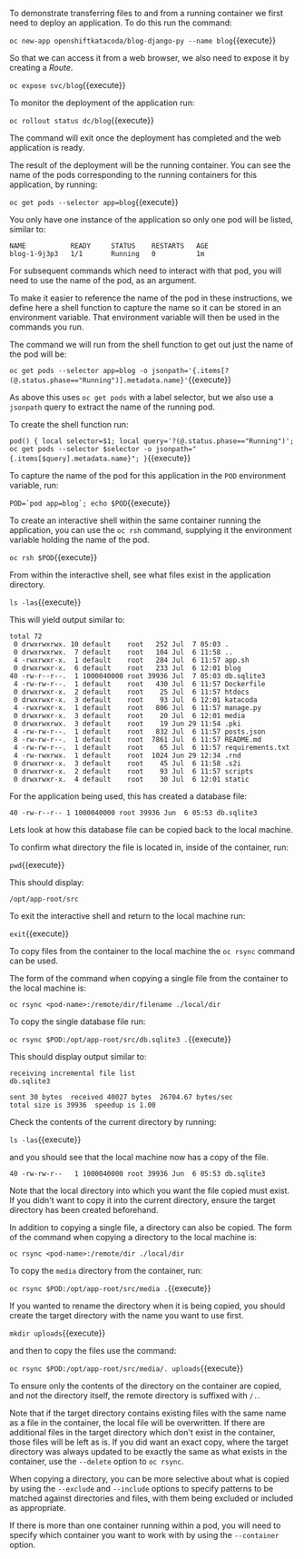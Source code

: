 To demonstrate transferring files to and from a running container we first need to deploy an application. To do this run the command:

``oc new-app openshiftkatacoda/blog-django-py --name blog``{{execute}}

So that we can access it from a web browser, we also need to expose it by creating a _Route_.

``oc expose svc/blog``{{execute}}

To monitor the deployment of the application run:

``oc rollout status dc/blog``{{execute}}

The command will exit once the deployment has completed and the web application is ready.

The result of the deployment will be the running container. You can see the name of the pods corresponding to the running containers for this application, by running:

``oc get pods --selector app=blog``{{execute}}

You only have one instance of the application so only one pod will be listed, similar to:

```
NAME           READY     STATUS    RESTARTS   AGE
blog-1-9j3p3   1/1       Running   0          1m
```

For subsequent commands which need to interact with that pod, you will need to use the name of the pod, as an argument.

To make it easier to reference the name of the pod in these instructions, we define here a shell function to capture the name so it can be stored in an environment variable. That environment variable will then be used in the commands you run.

The command we will run from the shell function to get out just the name of the pod will be:

``oc get pods --selector app=blog -o jsonpath='{.items[?(@.status.phase=="Running")].metadata.name}'``{{execute}}

As above this uses ``oc get pods`` with a label selector, but we also use a ``jsonpath`` query to extract the name of the running pod.

To create the shell function run:

``pod() { local selector=$1; local query='?(@.status.phase=="Running")'; oc get pods --selector $selector -o jsonpath="{.items[$query].metadata.name}"; }``{{execute}}

To capture the name of the pod for this application in the ``POD`` environment variable, run:

``POD=`pod app=blog`; echo $POD``{{execute}}

To create an interactive shell within the same container running the application, you can use the ``oc rsh`` command, supplying it the environment variable holding the name of the pod.

``oc rsh $POD``{{execute}}

From within the interactive shell, see what files exist in the application directory.

``ls -las``{{execute}}

This will yield output similar to:

```
total 72
 0 drwxrwxrwx. 10 default    root   252 Jul  7 05:03 .
 0 drwxrwxrwx.  7 default    root   104 Jul  6 11:58 ..
 4 -rwxrwxr-x.  1 default    root   284 Jul  6 11:57 app.sh
 0 drwxrwxr-x.  6 default    root   233 Jul  6 12:01 blog
40 -rw-r--r--.  1 1000040000 root 39936 Jul  7 05:03 db.sqlite3
 4 -rw-rw-r--.  1 default    root   430 Jul  6 11:57 Dockerfile
 0 drwxrwxr-x.  2 default    root    25 Jul  6 11:57 htdocs
 0 drwxrwxr-x.  3 default    root    93 Jul  6 12:01 katacoda
 4 -rwxrwxr-x.  1 default    root   806 Jul  6 11:57 manage.py
 0 drwxrwxr-x.  3 default    root    20 Jul  6 12:01 media
 0 drwxrwxrwx.  3 default    root    19 Jun 29 11:54 .pki
 4 -rw-rw-r--.  1 default    root   832 Jul  6 11:57 posts.json
 8 -rw-rw-r--.  1 default    root  7861 Jul  6 11:57 README.md
 4 -rw-rw-r--.  1 default    root    65 Jul  6 11:57 requirements.txt
 4 -rw-rwxrwx.  1 default    root  1024 Jun 29 12:34 .rnd
 0 drwxrwxr-x.  3 default    root    45 Jul  6 11:58 .s2i
 0 drwxrwxr-x.  2 default    root    93 Jul  6 11:57 scripts
 0 drwxrwxr-x.  4 default    root    30 Jul  6 12:01 static
```

For the application being used, this has created a database file:

```
40 -rw-r--r-- 1 1000040000 root 39936 Jun  6 05:53 db.sqlite3
```

Lets look at how this database file can be copied back to the local machine.

To confirm what directory the file is located in, inside of the container, run:

``pwd``{{execute}}

This should display:

```
/opt/app-root/src
```

To exit the interactive shell and return to the local machine run:

``exit``{{execute}}

To copy files from the container to the local machine the ``oc rsync`` command can be used.

The form of the command when copying a single file from the container to the local machine is:

```
oc rsync <pod-name>:/remote/dir/filename ./local/dir
```

To copy the single database file run:

``oc rsync $POD:/opt/app-root/src/db.sqlite3 .``{{execute}}

This should display output similar to:

```
receiving incremental file list
db.sqlite3

sent 30 bytes  received 40027 bytes  26704.67 bytes/sec
total size is 39936  speedup is 1.00
```

Check the contents of the current directory by running:

``ls -las``{{execute}}

and you should see that the local machine now has a copy of the file.

```
40 -rw-rw-r--   1 1000040000 root 39936 Jun  6 05:53 db.sqlite3
```

Note that the local directory into which you want the file copied must exist. If you didn't want to copy it into the current directory, ensure the target directory has been created beforehand.

In addition to copying a single file, a directory can also be copied. The form of the command when copying a directory to the local machine is:

```
oc rsync <pod-name>:/remote/dir ./local/dir
```

To copy the ``media`` directory from the container, run:

``oc rsync $POD:/opt/app-root/src/media .``{{execute}}

If you wanted to rename the directory when it is being copied, you should create the target directory with the name you want to use first.

``mkdir uploads``{{execute}}

and then to copy the files use the command:

``oc rsync $POD:/opt/app-root/src/media/. uploads``{{execute}}

To ensure only the contents of the directory on the container are copied, and not the directory itself, the remote directory is suffixed with ``/.``.

Note that if the target directory contains existing files with the same name as a file in the container, the local file will be overwritten. If there are additional files in the target directory which don't exist in the container, those files will be left as is. If you did want an exact copy, where the target directory was always updated to be exactly the same as what exists in the container, use the ``--delete`` option to ``oc rsync``.

When copying a directory, you can be more selective about what is copied by using the ``--exclude`` and ``--include`` options to specify patterns to be matched against directories and files, with them being excluded or included as appropriate.

If there is more than one container running within a pod, you will need to specify which container you want to work with by using the ``--container`` option.
